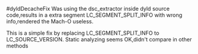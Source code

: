 #dyldDecacheFix
Was using the dsc_extractor inside dyld source code,results in a extra segment LC_SEGMENT_SPLIT_INFO with wrong info,rendered the Mach-O useless.

This is a simple fix by replacing LC_SEGMENT_SPLIT_INFO to LC_SOURCE_VERSION. Static analyzing seems OK,didn't compare in other methods
